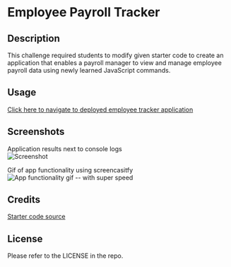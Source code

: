 # Employee Payroll Tracker

## Description

This challenge required students to modify given starter code to create an application that enables a payroll manager to view and manage employee payroll data using newly learned JavaScript commands.

## Usage

[Click here to navigate to deployed employee tracker application](https://macbetthh.github.io/employee_payment_tracker/)

## Screenshots
Application results next to console logs \
![Screenshot](https://github.com/macbetthh/employee_payment_tracker/blob/main/screenshots/EmployeeTracker%20_%20with%20console.png "Screenshot showing application results alongside the console -- of course Plankton won *eye-roll*") 

Gif of app functionality using screencasitfy \
![](https://github.com/macbetthh/employee_payment_tracker/blob/main/screenshots/employeeappfunction.gif "App functionality gif -- with super speed") 


## Credits

[Starter code source](https://github.com/coding-boot-camp/curly-potato)

## License

Please refer to the LICENSE in the repo.
